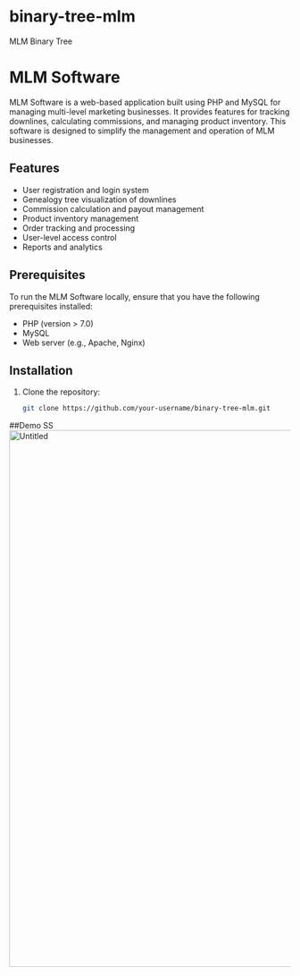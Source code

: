# binary-tree-mlm
MLM Binary Tree
# MLM Software

MLM Software is a web-based application built using PHP and MySQL for managing multi-level marketing businesses. 
It provides features for tracking downlines, calculating commissions, and managing product inventory. 
This software is designed to simplify the management and operation of MLM businesses.

## Features

- User registration and login system
- Genealogy tree visualization of downlines
- Commission calculation and payout management
- Product inventory management
- Order tracking and processing
- User-level access control
- Reports and analytics

## Prerequisites

To run the MLM Software locally, ensure that you have the following prerequisites installed:

- PHP (version > 7.0)
- MySQL
- Web server (e.g., Apache, Nginx)

## Installation

1. Clone the repository:

   ```bash
   git clone https://github.com/your-username/binary-tree-mlm.git
   
   
##Demo SS
<img width="960" alt="Untitled" src="https://github.com/adilk121/binary-tree-mlm/assets/112151943/0597d6a1-2069-4942-90ba-36e17eeb0c87">


